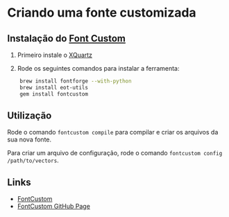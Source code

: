 # Criando uma fonte customizada

## Instalação do [Font Custom](http://fontcustom.com/)

1. Primeiro instale o [XQuartz](https://xquartz.macosforge.org)

2. Rode os seguintes comandos para instalar a ferramenta:

```bash
	brew install fontforge --with-python
	brew install eot-utils
	gem install fontcustom
```

## Utilização

Rode o comando ```fontcustom compile``` para compilar e criar os arquivos da sua nova fonte.

Para criar um arquivo de configuração, rode o comando ```fontcustom config /path/to/vectors```.

## Links

* [FontCustom](http://fontcustom.com/)
* [FontCustom GitHub Page](https://github.com/FontCustom/fontcustom/)